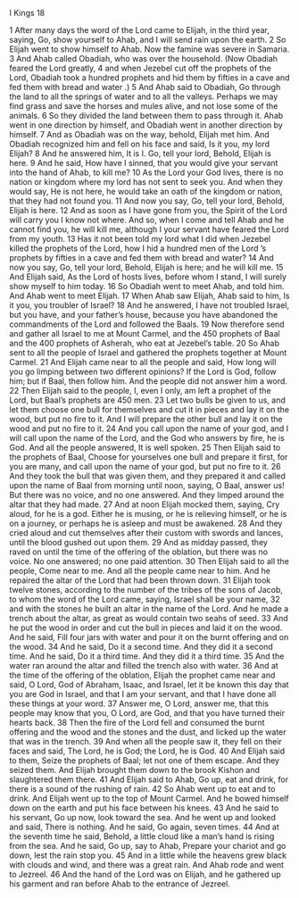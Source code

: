 I Kings 18

1	After many days the word of the Lord came to Elijah, in the third year, saying, Go, show yourself to Ahab, and I will send rain upon the earth.
2	So Elijah went to show himself to Ahab. Now the famine was severe in Samaria.
3	And Ahab called Obadiah, who was over the household. (Now Obadiah feared the Lord greatly,
4	and when Jezebel cut off the prophets of the Lord, Obadiah took a hundred prophets and hid them by fifties in a cave and fed them with bread and water .)
5	And Ahab said to Obadiah, Go through the land to all the springs of water and to all the valleys. Perhaps we may find grass and save the horses and mules alive, and not lose some of the animals.
6	So they divided the land between them to pass through it. Ahab went in one direction by himself, and Obadiah went in another direction by himself.
7	And as Obadiah was on the way, behold, Elijah met him. And Obadiah recognized him and fell on his face and said, Is it you, my lord Elijah?
8	And he answered him, It is I. Go, tell your lord, Behold, Elijah is here.
9	And he said, How have I sinned, that you would give your servant into the hand of Ahab, to kill me?
10	As the Lord your God lives, there is no nation or kingdom where my lord has not sent to seek you. And when they would say, He is not here, he would take an oath of the kingdom or nation, that they had not found you.
11	And now you say, Go, tell your lord, Behold, Elijah is here.
12	And as soon as I have gone from you, the Spirit of the Lord will carry you I know not where. And so, when I come and tell Ahab and he cannot find you, he will kill me, although I your servant have feared the Lord from my youth.
13	Has it not been told my lord what I did when Jezebel killed the prophets of the Lord, how I hid a hundred men of the Lord ’s prophets by fifties in a cave and fed them with bread and water?
14	And now you say, Go, tell your lord, Behold, Elijah is here; and he will kill me.
15	And Elijah said, As the Lord of hosts lives, before whom I stand, I will surely show myself to him today.
16	So Obadiah went to meet Ahab, and told him. And Ahab went to meet Elijah.
17	When Ahab saw Elijah, Ahab said to him, Is it you, you troubler of Israel?
18	And he answered, I have not troubled Israel, but you have, and your father’s house, because you have abandoned the commandments of the Lord and followed the Baals.
19	Now therefore send and gather all Israel to me at Mount Carmel, and the 450 prophets of Baal and the 400 prophets of Asherah, who eat at Jezebel’s table.
20	So Ahab sent to all the people of Israel and gathered the prophets together at Mount Carmel.
21	And Elijah came near to all the people and said, How long will you go limping between two different opinions? If the Lord is God, follow him; but if Baal, then follow him. And the people did not answer him a word.
22	Then Elijah said to the people, I, even I only, am left a prophet of the Lord, but Baal’s prophets are 450 men.
23	Let two bulls be given to us, and let them choose one bull for themselves and cut it in pieces and lay it on the wood, but put no fire to it. And I will prepare the other bull and lay it on the wood and put no fire to it.
24	And you call upon the name of your god, and I will call upon the name of the Lord, and the God who answers by fire, he is God. And all the people answered, It is well spoken.
25	Then Elijah said to the prophets of Baal, Choose for yourselves one bull and prepare it first, for you are many, and call upon the name of your god, but put no fire to it.
26	And they took the bull that was given them, and they prepared it and called upon the name of Baal from morning until noon, saying, O Baal, answer us! But there was no voice, and no one answered. And they limped around the altar that they had made.
27	And at noon Elijah mocked them, saying, Cry aloud, for he is a god. Either he is musing, or he is relieving himself, or he is on a journey, or perhaps he is asleep and must be awakened.
28	And they cried aloud and cut themselves after their custom with swords and lances, until the blood gushed out upon them.
29	And as midday passed, they raved on until the time of the offering of the oblation, but there was no voice. No one answered; no one paid attention.
30	Then Elijah said to all the people, Come near to me. And all the people came near to him. And he repaired the altar of the Lord that had been thrown down.
31	Elijah took twelve stones, according to the number of the tribes of the sons of Jacob, to whom the word of the Lord came, saying, Israel shall be your name,
32	and with the stones he built an altar in the name of the Lord. And he made a trench about the altar, as great as would contain two seahs of seed.
33	And he put the wood in order and cut the bull in pieces and laid it on the wood. And he said, Fill four jars with water and pour it on the burnt offering and on the wood.
34	And he said, Do it a second time. And they did it a second time. And he said, Do it a third time. And they did it a third time.
35	And the water ran around the altar and filled the trench also with water.
36	And at the time of the offering of the oblation, Elijah the prophet came near and said, O Lord, God of Abraham, Isaac, and Israel, let it be known this day that you are God in Israel, and that I am your servant, and that I have done all these things at your word.
37	Answer me, O Lord, answer me, that this people may know that you, O Lord, are God, and that you have turned their hearts back.
38	Then the fire of the Lord fell and consumed the burnt offering and the wood and the stones and the dust, and licked up the water that was in the trench.
39	And when all the people saw it, they fell on their faces and said, The Lord, he is God; the Lord, he is God.
40	And Elijah said to them, Seize the prophets of Baal; let not one of them escape. And they seized them. And Elijah brought them down to the brook Kishon and slaughtered them there.
41	And Elijah said to Ahab, Go up, eat and drink, for there is a sound of the rushing of rain.
42	So Ahab went up to eat and to drink. And Elijah went up to the top of Mount Carmel. And he bowed himself down on the earth and put his face between his knees.
43	And he said to his servant, Go up now, look toward the sea. And he went up and looked and said, There is nothing. And he said, Go again, seven times.
44	And at the seventh time he said, Behold, a little cloud like a man’s hand is rising from the sea. And he said, Go up, say to Ahab, Prepare your chariot and go down, lest the rain stop you.
45	And in a little while the heavens grew black with clouds and wind, and there was a great rain. And Ahab rode and went to Jezreel.
46	And the hand of the Lord was on Elijah, and he gathered up his garment and ran before Ahab to the entrance of Jezreel.

